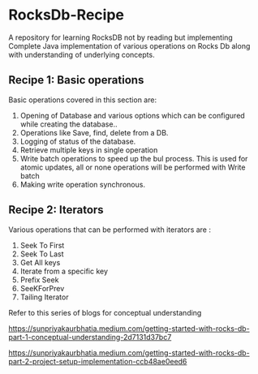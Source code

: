 <h1>RocksDb-Recipe</h1>
A repository for learning RocksDB not by reading but implementing Complete Java implementation of various operations on Rocks Db along with understanding of underlying concepts.

<H2> Recipe 1: Basic operations</H2>

Basic operations covered in this section are:

1. Opening of Database and various options which can be configured while creating the database..
2. Operations like Save, find, delete from a DB.
3. Logging of status of the database.
4. Retrieve multiple keys in single operation
5. Write batch operations to speed up the bul process. This is used for atomic updates, all or none operations will be performed with Write batch
6. Making write operation synchronous.

<H2>Recipe 2: Iterators</H2>
Various operations that can be performed with iterators are :

1. Seek To First
2. Seek To Last
3. Get All keys
4. Iterate from a specific key
5. Prefix Seek
6. SeeKForPrev
7. Tailing Iterator

Refer to this series of blogs for conceptual understanding

https://sunpriyakaurbhatia.medium.com/getting-started-with-rocks-db-part-1-conceptual-understanding-2d7131d37bc7

https://sunpriyakaurbhatia.medium.com/getting-started-with-rocks-db-part-2-project-setup-implementation-ccb48ae0eed6